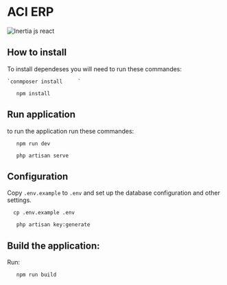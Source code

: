 # ACI ERP

![Inertia js react](https://encrypted-tbn0.gstatic.com/images?q=tbn:ANd9GcTRL_n6PajmMIPWmzXxOXAIpxY3lC97209yBPXgw0O3hXS6YI8Nt6SyTbJ6T_f1AzvyVXs&usqp=CAU)

## How to install

To install dependeses you will need to run these commandes:

    `conmposer install     `

`	npm install`

## Run application

to run the application run these commandes:

`	npm run dev`

`	php artisan serve`

## Configuration

Copy `.env.example` to `.env` and set up the database configuration and other settings.

`	cp .env.example .env `

`	php artisan key:generate`

## Build the application:

Run:

`	npm run build`
